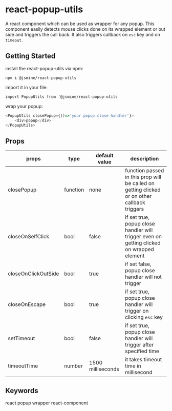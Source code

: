 # react-popup-utils
A react component which can be used as wrapper for any popup. 
This component easily detects mouse clicks done on its wrapped element or out side and triggers the call back.
It also triggers callback on `esc` key and on `timeout`.

## Getting Started
install the react-popup-utils via npm:
```
npm i @jsmine/react-popup-utils
```

import it in your file:
```
import PopupUtils from '@jsmine/react-popup-utils
```

wrap your popup:
```javascript
<PopupUtils closePopup={()=>'your popup close handler'}>
    <div>popup</div>
</PopupUtils>
```

## Props
| props | type | default value | description|
| --------------- | --------------- | --------------- | --------------- |
| closePopup | function | none | function passed in this prop will be called on getting clicked or on other callback triggers |
| closeOnSelfClick | bool | false | if set true, popup close handler will trigger even on getting clicked on wrapped element |
| closeOnClickOutSide | bool | true | if set false, popup close handler will not trigger |
| closeOnEscape | bool | true | if set true, popup close handler will trigger on clicking `esc` key |
| setTimeout | bool | false | if set true, popup close handler will trigger after specified time |
| timeoutTime | number | 1500 milliseconds | it takes timeout time in millisecond |

## Keywords
react popup wrapper react-component

